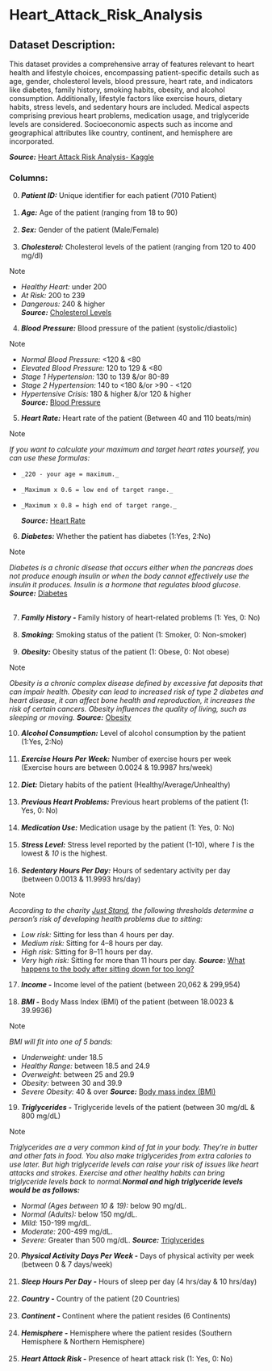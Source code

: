 # Heart_Attack_Risk_Analysis

## Dataset Description:
This dataset provides a comprehensive array of features relevant to heart health and lifestyle choices, encompassing patient-specific details such as age, gender, cholesterol levels, blood pressure, heart rate, and indicators like diabetes, family history, smoking habits, obesity, and alcohol consumption. Additionally, lifestyle factors like exercise hours, dietary habits, stress levels, and sedentary hours are included. Medical aspects comprising previous heart problems, medication usage, and triglyceride levels are considered. Socioeconomic aspects such as income and geographical attributes like country, continent, and hemisphere are incorporated.

***Source:*** [Heart Attack Risk Analysis- Kaggle](https://www.kaggle.com/competitions/heart-attack-risk-analysis/overview)
### Columns:
0. ***Patient ID:*** Unique identifier for each patient (7010 Patient)<br><br>
1. ***Age:*** Age of the patient (ranging from 18 to 90)<br><br>
2. ***Sex:*** Gender of the patient (Male/Female) <br><br>
3. ***Cholesterol:*** Cholesterol levels of the patient (ranging from 120 to 400 mg/dl)
> [!NOTE]
> - _Healthy Heart:_ under 200
> - _At Risk:_ 200 to 239
> - _Dangerous:_ 240 & higher    
> ***Source:*** [Cholesterol Levels](https://my.clevelandclinic.org/health/articles/11920-cholesterol-numbers-what-do-they-mean) 
4. ***Blood Pressure:*** Blood pressure of the patient (systolic/diastolic)
> [!NOTE]
> -   _Normal Blood Pressure:_ <120 & <80
> -   _Elevated Blood Pressure:_ 120 to 129 & <80
> -   _Stage 1 Hypertension:_ 130 to 139 &/or 80-89
> -   _Stage 2 Hypertension:_ 140 to <180 &/or >90 - <120
> -   _Hypertensive Crisis:_ 180 & higher &/or 120 & higher   
>  ***Source:*** [Blood Pressure](https://my.clevelandclinic.org/health/diagnostics/17649-blood-pressure) 
5. ***Heart Rate:*** Heart rate of the patient (Between 40 and 110 beats/min)
> [!NOTE]
> _If you want to calculate your maximum and target heart rates yourself, you can use these formulas:_ 
> -     _220 - your age = maximum._
> -     _Maximum x 0.6 = low end of target range._
> -     _Maximum x 0.8 = high end of target range._
>   ***Source:*** [Heart Rate](https://my.clevelandclinic.org/health/diagnostics/heart-rate) 
6. ***Diabetes:*** Whether the patient has diabetes (1:Yes, 2:No)
> [!NOTE]
> _Diabetes is a chronic disease that occurs either when the pancreas does not produce enough insulin or when the body cannot effectively use the insulin it produces. Insulin is a hormone that regulates blood glucose._ 
>   ***Source:*** [Diabetes](https://www.who.int/news-room/fact-sheets/detail/diabetes#:~:text=Diabetes%20is%20a%20chronic%20disease,hormone%20that%20regulates%20blood%20glucose.) <br> <br>
7. ***Family History -*** Family history of heart-related problems (1: Yes, 0: No)<br><br>
8. ***Smoking:*** Smoking status of the patient (1: Smoker, 0: Non-smoker)<br><br>
9. ***Obesity:*** Obesity status of the patient (1: Obese, 0: Not obese) 
> [!NOTE]
> _Obesity is a chronic complex disease defined by excessive fat deposits that can impair health. Obesity can lead to increased risk of type 2 diabetes and heart disease, it can affect bone health and reproduction, it increases the risk of certain cancers. Obesity influences the quality of living, such as sleeping or moving._ 
> ***Source:*** [Obesity](https://www.who.int/news-room/fact-sheets/detail/obesity-and-overweight#:~:text=Obesity%20is%20a%20chronic%20complex,the%20risk%20of%20certain%20cancers.) 
10. ***Alcohol Consumption:*** Level of alcohol consumption by the patient (1:Yes, 2:No)<br><br>
11. ***Exercise Hours Per Week:*** Number of exercise hours per week (Exercise hours are between 0.0024 & 19.9987 hrs/week)<br><br>
12. ***Diet:*** Dietary habits of the patient (Healthy/Average/Unhealthy)<br><br>
13. ***Previous Heart Problems:*** Previous heart problems of the patient (1: Yes, 0: No)<br><br>
14. ***Medication Use:*** Medication usage by the patient (1: Yes, 0: No)<br><br>
15. ***Stress Level:*** Stress level reported by the patient (1-10), where _1_ is the lowest & _10_ is the highest.<br><br>
16. ***Sedentary Hours Per Day:*** Hours of sedentary activity per day (between 0.0013 & 11.9993 hrs/day)
> [!NOTE]
> _According to the charity [Just Stand](https://www.juststand.org/the-tools/sitting-time-calculator/), the following thresholds determine a person’s risk of developing health problems due to sitting:_ 
> - _Low risk:_ Sitting for less than 4 hours per day. 
> - _Medium risk:_ Sitting for 4–8 hours per day. 
> - _High risk:_ Sitting for 8–11 hours per day. 
> - _Very high risk:_ Sitting for more than 11 hours per day. 
> ***Source:*** [What happens to the body after sitting down for too long?](https://www.medicalnewstoday.com/articles/sitting-down-all-day#how-long-is-too-long)
17. ***Income -*** Income level of the patient (between 20,062 & 299,954)<br><br>
18. ***BMI -*** Body Mass Index (BMI) of the patient (between 18.0023 & 39.9936)
> [!NOTE]
> _BMI will fit into one of 5 bands:_ 
> - _Underweight:_ under 18.5 
> - _Healthy Range:_ between 18.5 and 24.9 
> - _Overweight:_ between 25 and 29.9  
> - _Obesity:_ between 30 and 39.9 
> - _Severe Obesity:_ 40 & over
> ***Source:*** [Body mass index (BMI)](https://www.nhsinform.scot/healthy-living/food-and-nutrition/healthy-eating-and-weight-management/body-mass-index-bmi/#:~:text=between%2018.5%20and%2024.9%20%E2%80%93%20This,is%20described%20as%20severe%20obesity)
19. ***Triglycerides -*** Triglyceride levels of the patient (between 30 mg/dL & 800 mg/dL)
> [!NOTE]
> _Triglycerides are a very common kind of fat in your body. They’re in butter and other fats in food. You also make triglycerides from extra calories to use later. But high triglyceride levels can raise your risk of issues like heart attacks and strokes. Exercise and other healthy habits can bring triglyceride levels back to normal.**Normal and high triglyceride levels would be as follows:**_ 
> - _Normal (Ages between 10 & 19):_ below 90 mg/dL. 
> - _Normal (Adults):_ below 150 mg/dL. 
> - _Mild:_ 150-199 mg/dL. 
> - _Moderate:_ 200-499 mg/dL. 
> - _Severe:_ Greater than 500 mg/dL. 
> ***Source:*** [Triglycerides](https://my.clevelandclinic.org/health/articles/11117-triglycerides)
20. ***Physical Activity Days Per Week -*** Days of physical activity per week (between 0 & 7 days/week)<br><br>
21. ***Sleep Hours Per Day -*** Hours of sleep per day (4 hrs/day & 10 hrs/day)<br><br>
22. ***Country -*** Country of the patient (20 Countries)<br><br>
23. ***Continent -*** Continent where the patient resides (6 Continents)<br><br>
24. ***Hemisphere -*** Hemisphere where the patient resides (Southern Hemisphere & Northern Hemisphere)<br><br>
25. ***Heart Attack Risk -*** Presence of heart attack risk (1: Yes, 0: No)<br><br>
